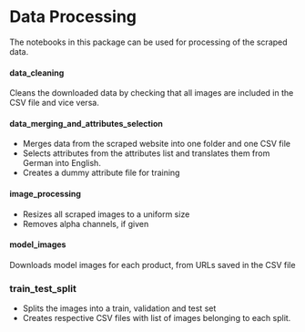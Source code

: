 # Data Processing

The notebooks in this package can be used for processing of the scraped data.

#### data_cleaning
Cleans the downloaded data by checking that all images are included in the CSV file and vice versa.

#### data_merging_and_attributes_selection
- Merges data from the scraped website into one folder and one CSV file
- Selects attributes from the attributes list and translates them from German into English.
- Creates a dummy attribute file for training

#### image_processing
- Resizes all scraped images to a uniform size
- Removes alpha channels, if given

#### model_images
Downloads model images for each product, from URLs saved in the CSV file

### train_test_split
- Splits the images into a train, validation and test set
- Creates respective CSV files with list of images belonging to each split.